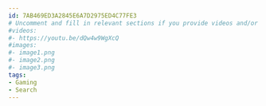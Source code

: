 ```yaml
---
id: 7AB469ED3A2845E6A7D2975ED4C77FE3
# Uncomment and fill in relevant sections if you provide videos and/or images
#videos:
#- https://youtu.be/dQw4w9WgXcQ
#images:
#- image1.png
#- image2.png
#- image3.png
tags:
- Gaming
- Search
---
```


